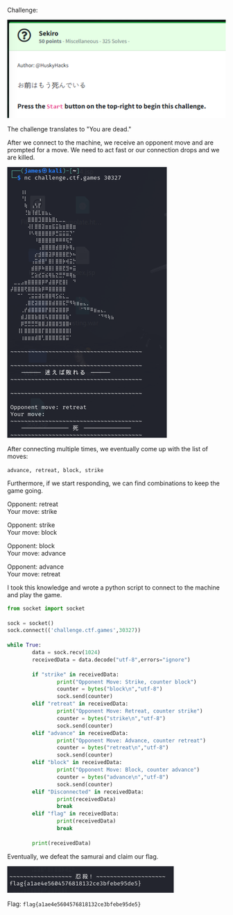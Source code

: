 Challenge:

![Challenge](images/1.challenge.PNG)

The challenge translates to "You are dead."

After we connect to the machine, we receive an opponent move and are prompted for a move.  We need to act fast or our connection drops and we are killed.

![Sekiro](images/2.load.PNG)

After connecting multiple times, we eventually come up with the list of moves:

```advance, retreat, block, strike```

Furthermore, if we start responding, we can find combinations to keep the game going.

Opponent: retreat  
Your move: strike  
  
Opponent: strike  
Your move: block  
  
Opponent: block  
Your move: advance  
  
Opponent: advance  
Your move: retreat  

I took this knowledge and wrote a python script to connect to the machine and play the game.

```python  
from socket import socket

sock = socket()
sock.connect(('challenge.ctf.games',30327))

while True:
        data = sock.recv(1024)
        receivedData = data.decode("utf-8",errors="ignore")

        if "strike" in receivedData:
                print("Opponent Move: Strike, counter block")
                counter = bytes("block\n","utf-8")
                sock.send(counter)
        elif "retreat" in receivedData:
                print("Opponent Move: Retreat, counter strike")
                counter = bytes("strike\n","utf-8")
                sock.send(counter)
        elif "advance" in receivedData:
                print("Opponent Move: Advance, counter retreat")
                counter = bytes("retreat\n","utf-8")
                sock.send(counter)
        elif "block" in receivedData:
                print("Opponent Move: Block, counter advance")
                counter = bytes("advance\n","utf-8")
                sock.send(counter)
        elif "Disconnected" in receivedData:
                print(receivedData)
                break
        elif "flag" in receivedData:
                print(receivedData)
                break

        print(receivedData)
```

Eventually, we defeat the samurai and claim our flag.

![Flag](images/3.flag.PNG)

Flag: ```flag{a1ae4e5604576818132ce3bfebe95de5}```